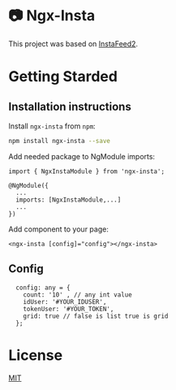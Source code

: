 # :camera: Ngx-Insta

This project was based on [InstaFeed2](https://github.com/JoeKarlsson/instafeed-2.0).

# Getting Starded
## Installation instructions
Install `ngx-insta` from `npm`:
```bash
npm install ngx-insta --save
```

Add needed package to NgModule imports:
```
import { NgxInstaModule } from 'ngx-insta';

@NgModule({
  ...
  imports: [NgxInstaModule,...]
  ...
})
```

Add component to your page:
```
<ngx-insta [config]="config"></ngx-insta>
```
## Config
```
  config: any = {
    count: '10' , // any int value
    idUser: '#YOUR_IDUSER',
    tokenUser: '#YOUR_TOKEN',
    grid: true // false is list true is grid
  };
```

# License

[MIT](LICENSE)

